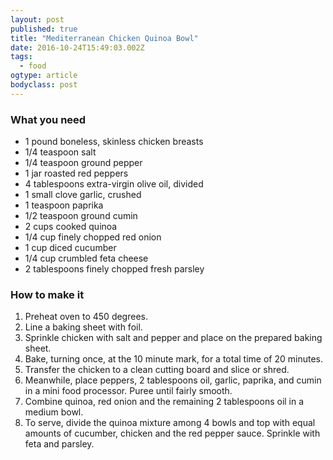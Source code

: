 ```yaml
---
layout: post 
published: true 
title: "Mediterranean Chicken Quinoa Bowl" 
date: 2016-10-24T15:49:03.002Z 
tags:
  - food
ogtype: article 
bodyclass: post 
---
```


### What you need

- 1 pound boneless, skinless chicken breasts
- 1/4 teaspoon salt 
- 1/4 teaspoon ground pepper 
- 1 jar roasted red peppers
- 4 tablespoons extra-virgin olive oil, divided 
- 1 small clove garlic, crushed 
- 1 teaspoon paprika
- 1/2 teaspoon ground cumin
- 2 cups cooked quinoa 
- 1/4 cup finely chopped red onion 
- 1 cup diced cucumber 
- 1/4 cup crumbled feta cheese 
- 2 tablespoons finely chopped fresh parsley

### How to make it

1. Preheat oven to 450 degrees. 
2. Line a baking sheet with foil. 
3. Sprinkle chicken with salt and pepper and place on the prepared baking sheet. 
4. Bake, turning once, at the 10 minute mark, for a total time of 20 minutes. 
5. Transfer the chicken to a clean cutting board and slice or shred. 
6. Meanwhile, place peppers, 2 tablespoons oil, garlic, paprika, and cumin in a mini food processor. Puree until fairly smooth. 
7. Combine quinoa, red onion and the remaining 2 tablespoons oil in a medium bowl. 
8. To serve, divide the quinoa mixture among 4 bowls and top with equal amounts of cucumber, chicken and the red pepper sauce. Sprinkle with feta and parsley.

